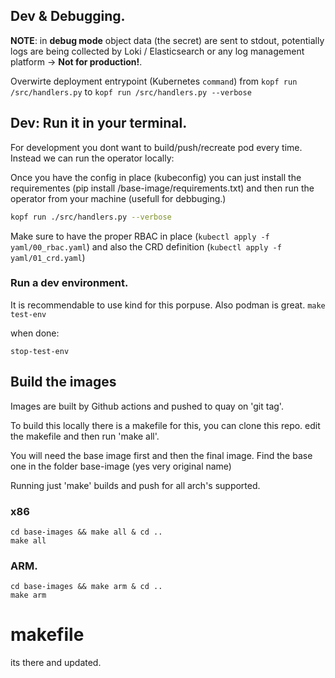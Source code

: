 ## Dev & Debugging.


**NOTE**: in **debug mode** object data (the secret) are sent to stdout, potentially logs are being collected by Loki / Elasticsearch or any log management platform -> **Not for production!**.

Overwirte deployment entrypoint (Kubernetes `command`) from `kopf run /src/handlers.py` to `kopf run /src/handlers.py --verbose`

## Dev: Run it in your terminal.

For development you dont want to build/push/recreate pod every time. Instead we can run the operator locally:

Once you have the config in place (kubeconfig) you can just install the requirementes (pip install /base-image/requirements.txt) and then run the operator from your machine (usefull for debbuging.)

```bash
kopf run ./src/handlers.py --verbose
```

 Make sure to have the proper RBAC in place (`kubectl apply -f yaml/00_rbac.yaml`) and also the CRD definition (`kubectl apply -f yaml/01_crd.yaml`)

### Run a dev environment.

It is recommendable to use kind for this porpuse. Also podman is great.
`make test-env`

when done:

`stop-test-env`


## Build the images

Images are built by Github actions and pushed to quay on 'git tag'.

To build this locally there is a makefile for this, you can clone this repo. edit the makefile and then run 'make all'.

You will need the base image first and then the final image.
Find the base one in the folder base-image (yes very original name)

Running just 'make' builds and push for all arch's supported. 

### x86

```
cd base-images && make all & cd ..
make all
```

### ARM. 

```
cd base-images && make arm & cd ..
make arm
```


# makefile

its there and updated.
